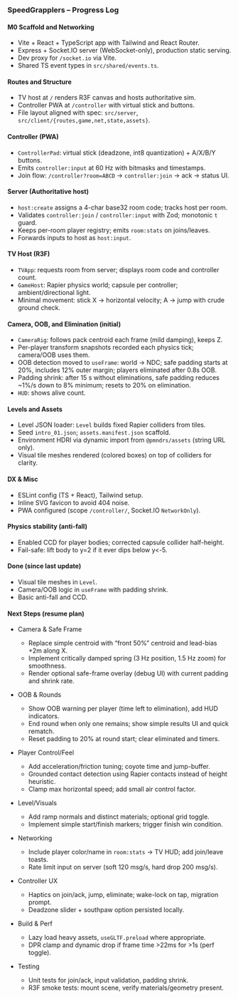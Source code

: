 ### SpeedGrapplers – Progress Log

#### M0 Scaffold and Networking
- Vite + React + TypeScript app with Tailwind and React Router.
- Express + Socket.IO server (WebSocket-only), production static serving.
- Dev proxy for `/socket.io` via Vite.
- Shared TS event types in `src/shared/events.ts`.

#### Routes and Structure
- TV host at `/` renders R3F canvas and hosts authoritative sim.
- Controller PWA at `/controller` with virtual stick and buttons.
- File layout aligned with spec: `src/server`, `src/client/{routes,game,net,state,assets}`.

#### Controller (PWA)
- `ControllerPad`: virtual stick (deadzone, int8 quantization) + A/X/B/Y buttons.
- Emits `controller:input` at 60 Hz with bitmasks and timestamps.
- Join flow: `/controller?room=ABCD` → `controller:join` → ack → status UI.

#### Server (Authoritative host)
- `host:create` assigns a 4-char base32 room code; tracks host per room.
- Validates `controller:join` / `controller:input` with Zod; monotonic `t` guard.
- Keeps per-room player registry; emits `room:stats` on joins/leaves.
- Forwards inputs to host as `host:input`.

#### TV Host (R3F)
- `TVApp`: requests room from server; displays room code and controller count.
- `GameHost`: Rapier physics world; capsule per controller; ambient/directional light.
- Minimal movement: stick X → horizontal velocity; A → jump with crude ground check.

#### Camera, OOB, and Elimination (initial)
- `CameraRig`: follows pack centroid each frame (mild damping), keeps Z.
- Per-player transform snapshots recorded each physics tick; camera/OOB uses them.
- OOB detection moved to `useFrame`: world → NDC; safe padding starts at 20%, includes 12% outer margin; players eliminated after 0.8s OOB.
- Padding shrink: after 15 s without eliminations, safe padding reduces ~1%/s down to 8% minimum; resets to 20% on elimination.
- `HUD`: shows alive count.

#### Levels and Assets
- Level JSON loader: `Level` builds fixed Rapier colliders from tiles.
- Seed `intro_01.json`; `assets.manifest.json` scaffold.
- Environment HDRI via dynamic import from `@pmndrs/assets` (string URL only).
 - Visual tile meshes rendered (colored boxes) on top of colliders for clarity.

#### DX & Misc
- ESLint config (TS + React), Tailwind setup.
- Inline SVG favicon to avoid 404 noise.
- PWA configured (scope `/controller/`, Socket.IO `NetworkOnly`).

#### Physics stability (anti-fall)
- Enabled CCD for player bodies; corrected capsule collider half-height.
- Fail-safe: lift body to y=2 if it ever dips below y<-5.

#### Done (since last update)
- Visual tile meshes in `Level`.
- Camera/OOB logic in `useFrame` with padding shrink.
- Basic anti-fall and CCD.

#### Next Steps (resume plan)
- Camera & Safe Frame
  - Replace simple centroid with “front 50%” centroid and lead-bias +2m along X.
  - Implement critically damped spring (3 Hz position, 1.5 Hz zoom) for smoothness.
  - Render optional safe-frame overlay (debug UI) with current padding and shrink rate.

- OOB & Rounds
  - Show OOB warning per player (time left to elimination), add HUD indicators.
  - End round when only one remains; show simple results UI and quick rematch.
  - Reset padding to 20% at round start; clear eliminated and timers.

- Player Control/Feel
  - Add acceleration/friction tuning; coyote time and jump-buffer.
  - Grounded contact detection using Rapier contacts instead of height heuristic.
  - Clamp max horizontal speed; add small air control factor.

- Level/Visuals
  - Add ramp normals and distinct materials; optional grid toggle.
  - Implement simple start/finish markers; trigger finish win condition.

- Networking
  - Include player color/name in `room:stats` → TV HUD; add join/leave toasts.
  - Rate limit input on server (soft 120 msg/s, hard drop 200 msg/s).

- Controller UX
  - Haptics on join/ack, jump, eliminate; wake-lock on tap, migration prompt.
  - Deadzone slider + southpaw option persisted locally.

- Build & Perf
  - Lazy load heavy assets, `useGLTF.preload` where appropriate.
  - DPR clamp and dynamic drop if frame time >22ms for >1s (perf toggle).

- Testing
  - Unit tests for join/ack, input validation, padding shrink.
  - R3F smoke tests: mount scene, verify materials/geometry present.



